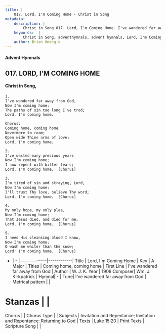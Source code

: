 ```yaml
---
title: |
    017. Lord, I'm Coming Home - Christ in Song
metadata:
    description: |
        Christ in Song 017. Lord, I'm Coming Home. I've wandered far away from God, Now I'm coming home; The paths of sin too long I've trod; Lord, I'm coming home. Chorus: Coming home, coming home Nevermore to roam; Open wide Thine arms of love; Lord, I'm coming home.
    keywords:  |
        Christ in Song, adventhymnals, advent hymnals, Lord, I'm Coming Home, I've wandered far away from God. Coming home, coming home
    author: Brian Onang'o
---
```


#### Advent Hymnals
## 017. LORD, I'M COMING HOME
####  Christ in Song,

```txt
1.
I've wandered far away from God,
Now I'm coming home;
The paths of sin too long I've trod;
Lord, I'm coming home.

Chorus:
Coming home, coming home
Nevermore to roam;
Open wide Thine arms of love;
Lord, I'm coming home.

2.
I've wasted many precious years
Now I'm coming home;
I now repent with bitter tears;
Lord, I'm coming home.  [Chorus]

3.
I'm tired of sin and straying, Lord,
Now I'm coming home;
I'll trust Thy love, believe Thy word;
Lord, I'm coming home.  [Chorus]

4.
My only hope, my only plea,
Now I'm coming home;
That Jesus died, and died for me;
Lord, I'm coming home.  [Chorus]

5.
I need His cleansing blood I know,
Now I'm coming home;
O wash me whiter than the snow;
Lord' I'm coming home.  [Chorus]

```

- |   -  |
-------------|------------|
Title | Lord, I'm Coming Home |
Key | A Major |
Titles | Coming home, coming home |
First Line | I've wandered far away from God |
Author | W. J. K.
Year | 1908
Composer| Wm. J. Kirkpatrick |
Hymnal|  - |
Tune| I've wandered far away from God |
Metrical pattern | |
# Stanzas |  |
Chorus |  |
Chorus Type |  |
Subjects | Invitation and Repentance; Invitation and Repentance: Returning to God |
Texts | Luke 15:20 |
Print Texts | 
Scripture Song |  |
    

